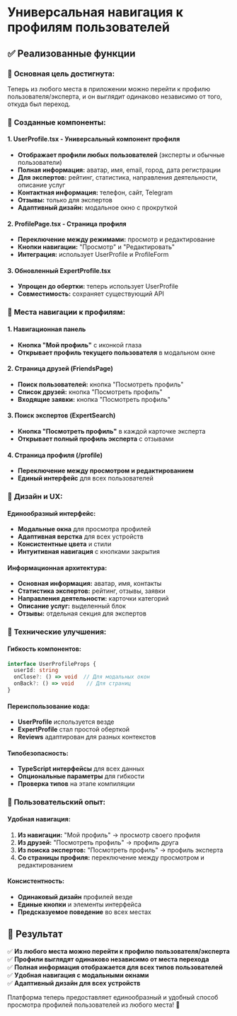 # Универсальная навигация к профилям пользователей

## ✅ Реализованные функции

### 🎯 **Основная цель достигнута:**
Теперь из любого места в приложении можно перейти к профилю пользователя/эксперта, и он выглядит одинаково независимо от того, откуда был переход.

### 🔧 **Созданные компоненты:**

#### **1. UserProfile.tsx - Универсальный компонент профиля**
- **Отображает профили любых пользователей** (эксперты и обычные пользователи)
- **Полная информация:** аватар, имя, email, город, дата регистрации
- **Для экспертов:** рейтинг, статистика, направления деятельности, описание услуг
- **Контактная информация:** телефон, сайт, Telegram
- **Отзывы:** только для экспертов
- **Адаптивный дизайн:** модальное окно с прокруткой

#### **2. ProfilePage.tsx - Страница профиля**
- **Переключение между режимами:** просмотр и редактирование
- **Кнопки навигации:** "Просмотр" и "Редактировать"
- **Интеграция:** использует UserProfile и ProfileForm

#### **3. Обновленный ExpertProfile.tsx**
- **Упрощен до обертки:** теперь использует UserProfile
- **Совместимость:** сохраняет существующий API

### 🚀 **Места навигации к профилям:**

#### **1. Навигационная панель**
- **Кнопка "Мой профиль"** с иконкой глаза
- **Открывает профиль текущего пользователя** в модальном окне

#### **2. Страница друзей (FriendsPage)**
- **Поиск пользователей:** кнопка "Посмотреть профиль"
- **Список друзей:** кнопка "Посмотреть профиль"
- **Входящие заявки:** кнопка "Посмотреть профиль"

#### **3. Поиск экспертов (ExpertSearch)**
- **Кнопка "Посмотреть профиль"** в каждой карточке эксперта
- **Открывает полный профиль эксперта** с отзывами

#### **4. Страница профиля (/profile)**
- **Переключение между просмотром и редактированием**
- **Единый интерфейс** для всех пользователей

### 🎨 **Дизайн и UX:**

#### **Единообразный интерфейс:**
- **Модальные окна** для просмотра профилей
- **Адаптивная верстка** для всех устройств
- **Консистентные цвета** и стили
- **Интуитивная навигация** с кнопками закрытия

#### **Информационная архитектура:**
- **Основная информация:** аватар, имя, контакты
- **Статистика экспертов:** рейтинг, отзывы, заявки
- **Направления деятельности:** карточки категорий
- **Описание услуг:** выделенный блок
- **Отзывы:** отдельная секция для экспертов

### 🔧 **Технические улучшения:**

#### **Гибкость компонентов:**
```typescript
interface UserProfileProps {
  userId: string
  onClose?: () => void  // Для модальных окон
  onBack?: () => void    // Для страниц
}
```

#### **Переиспользование кода:**
- **UserProfile** используется везде
- **ExpertProfile** стал простой оберткой
- **Reviews** адаптирован для разных контекстов

#### **Типобезопасность:**
- **TypeScript интерфейсы** для всех данных
- **Опциональные параметры** для гибкости
- **Проверка типов** на этапе компиляции

### 📱 **Пользовательский опыт:**

#### **Удобная навигация:**
1. **Из навигации:** "Мой профиль" → просмотр своего профиля
2. **Из друзей:** "Посмотреть профиль" → профиль друга
3. **Из поиска экспертов:** "Посмотреть профиль" → профиль эксперта
4. **Со страницы профиля:** переключение между просмотром и редактированием

#### **Консистентность:**
- **Одинаковый дизайн** профилей везде
- **Единые кнопки** и элементы интерфейса
- **Предсказуемое поведение** во всех местах

## 🎯 **Результат**

✅ **Из любого места можно перейти к профилю пользователя/эксперта**  
✅ **Профили выглядят одинаково независимо от места перехода**  
✅ **Полная информация отображается для всех типов пользователей**  
✅ **Удобная навигация с модальными окнами**  
✅ **Адаптивный дизайн для всех устройств**  

Платформа теперь предоставляет единообразный и удобный способ просмотра профилей пользователей из любого места! 🚀
